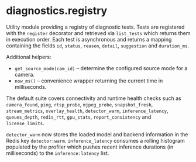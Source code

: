 # diagnostics.registry

Utility module providing a registry of diagnostic tests.  Tests are
registered with the `register` decorator and retrieved via `list_tests`
which returns them in execution order.  Each test is asynchronous and
returns a mapping containing the fields `id`, `status`, `reason`,
`detail`, `suggestion` and `duration_ms`.

Additional helpers:

* `get_source_mode(cam_id)` – determine the configured source mode for a
  camera.
* `now_ms()` – convenience wrapper returning the current time in
  milliseconds.

The default suite covers connectivity and runtime health checks such as
`camera_found`, `ping`, `rtsp_probe`, `mjpeg_probe`, `snapshot_fresh`,
`stream_metrics`, `overlay_health`, `detector_warm`, `inference_latency`,
`queues_depth`, `redis_rtt`, `gpu_stats`, `report_consistency` and
`license_limits`.

`detector_warm` now stores the loaded model and backend information in the
Redis key `detector:warm`.  `inference_latency` consumes a rolling histogram
populated by the profiler which pushes recent inference durations (in
milliseconds) to the `inference:latency` list.
